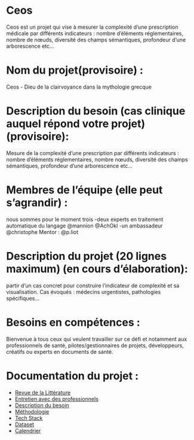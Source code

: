 # Ceos
Ceos est un projet qui vise à mesurer la complexité d’une prescription médicale par différents indicateurs : nombre d’éléments réglementaires, nombre de nœuds, diversité des champs sémantiques, profondeur d’une arborescence etc…

# Nom du projet(provisoire) : 
Ceos - Dieu de la clairvoyance dans la mythologie grecque 

# Description du besoin (cas clinique auquel répond votre projet) (provisoire): 
Mesure de la complexité d’une prescription par différents indicateurs : nombre d’éléments réglementaires, nombre nœuds, diversité des champs sémantiques, profondeur d’une arborescence etc…

# Membres de l’équipe (elle peut s’agrandir) : 
nous sommes pour le moment trois
-deux experts en traitement automatique du langage @mannion @AchOkl
-un ambassadeur @christophe
Mentor : @p.liot

# Description du projet (20 lignes maximum) (en cours d’élaboration): 
partir d’un cas concret pour construire l’indicateur de complexité et sa visualisation. Cas évoqués : médecins urgentistes, pathologies spécifiques…

# Besoins en compétences : 
Bienvenue à tous ceux qui veulent travailler sur ce défi et notamment aux professionnels de santé, pilotes/gestionnaires de projets, développeurs, créatifs ou experts en documents de santé.

# Documentation du projet :
- [Revue de la Littérature](https://github.com/nammu-io/ceos/edit/main/README.md)
- [Entretien avec des professionnels](https://github.com/nammu-io/ceos/edit/main/README.md)
- [Description du besoin](https://github.com/nammu-io/ceos/edit/main/README.md)
- [Méthodologie](https://github.com/nammu-io/ceos/edit/main/README.md)
- [Tech Stack](https://github.com/nammu-io/ceos/edit/main/README.md)
- [Dataset](https://github.com/nammu-io/ceos/edit/main/README.md)
- [Calendrier](https://github.com/nammu-io/ceos/edit/main/README.md)

